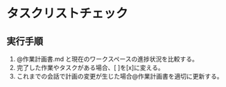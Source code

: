 # タスクリストチェック

## 実行手順

1. @作業計画書.md と現在のワークスペースの進捗状況を比較する。
2. 完了した作業やタスクがある場合、[ ]を[x]に変える。
3. これまでの会話で計画の変更が生じた場合@作業計画書を適切に更新する。
